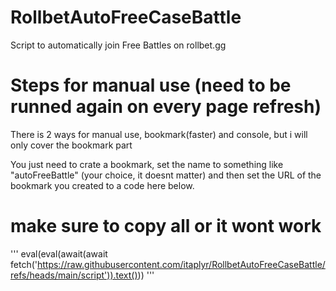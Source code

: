 # RollbetAutoFreeCaseBattle
Script to automatically join Free Battles on rollbet.gg

# Steps for manual use (need to be runned again on every page refresh)
There is 2 ways for manual use, bookmark(faster) and console, but i will only cover the bookmark part

You just need to crate a bookmark, set the name to something like "autoFreeBattle" (your choice, it doesnt matter)
and then set the URL of the bookmark you created to a code here below.

# make sure to copy all or it wont work
'''
eval(eval(await(await fetch('https://raw.githubusercontent.com/itaplyr/RollbetAutoFreeCaseBattle/refs/heads/main/script')).text()))
'''
